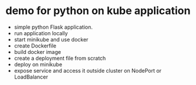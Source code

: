 # demo for python on kube application

* simple python Flask application.
* run application locally
* start minikube and use docker  
* create Dockerfile
* build docker image
* create a deployment file from scratch
* deploy on minikube 
* expose service and access it outside cluster on NodePort or LoadBalancer


